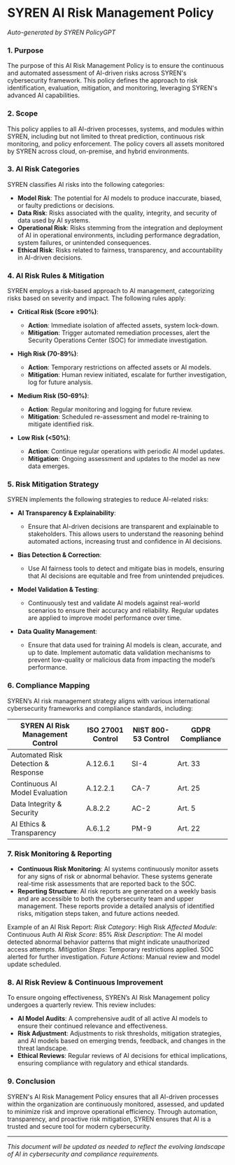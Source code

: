# SYREN AI Risk Management Policy  
*Auto-generated by SYREN PolicyGPT*

### **1. Purpose**  
The purpose of this AI Risk Management Policy is to ensure the continuous and automated assessment of AI-driven risks across SYREN's cybersecurity framework. This policy defines the approach to risk identification, evaluation, mitigation, and monitoring, leveraging SYREN's advanced AI capabilities.

### **2. Scope**  
This policy applies to all AI-driven processes, systems, and modules within SYREN, including but not limited to threat prediction, continuous risk monitoring, and policy enforcement. The policy covers all assets monitored by SYREN across cloud, on-premise, and hybrid environments.

### **3. AI Risk Categories**  
SYREN classifies AI risks into the following categories:

- **Model Risk**: The potential for AI models to produce inaccurate, biased, or faulty predictions or decisions.
- **Data Risk**: Risks associated with the quality, integrity, and security of data used by AI systems.
- **Operational Risk**: Risks stemming from the integration and deployment of AI in operational environments, including performance degradation, system failures, or unintended consequences.
- **Ethical Risk**: Risks related to fairness, transparency, and accountability in AI-driven decisions.

### **4. AI Risk Rules & Mitigation**  
SYREN employs a risk-based approach to AI management, categorizing risks based on severity and impact. The following rules apply:

- **Critical Risk (Score ≥90%)**: 
  - **Action**: Immediate isolation of affected assets, system lock-down.
  - **Mitigation**: Trigger automated remediation processes, alert the Security Operations Center (SOC) for immediate investigation.
  
- **High Risk (70-89%)**: 
  - **Action**: Temporary restrictions on affected assets or AI models.
  - **Mitigation**: Human review initiated, escalate for further investigation, log for future analysis.

- **Medium Risk (50-69%)**: 
  - **Action**: Regular monitoring and logging for future review.
  - **Mitigation**: Scheduled re-assessment and model re-training to mitigate identified risk.

- **Low Risk (<50%)**: 
  - **Action**: Continue regular operations with periodic AI model updates.
  - **Mitigation**: Ongoing assessment and updates to the model as new data emerges.

### **5. Risk Mitigation Strategy**  
SYREN implements the following strategies to reduce AI-related risks:

- **AI Transparency & Explainability**: 
  - Ensure that AI-driven decisions are transparent and explainable to stakeholders. This allows users to understand the reasoning behind automated actions, increasing trust and confidence in AI decisions.
  
- **Bias Detection & Correction**: 
  - Use AI fairness tools to detect and mitigate bias in models, ensuring that AI decisions are equitable and free from unintended prejudices.

- **Model Validation & Testing**: 
  - Continuously test and validate AI models against real-world scenarios to ensure their accuracy and reliability. Regular updates are applied to improve model performance over time.

- **Data Quality Management**: 
  - Ensure that data used for training AI models is clean, accurate, and up to date. Implement automatic data validation mechanisms to prevent low-quality or malicious data from impacting the model’s performance.

### **6. Compliance Mapping**  
SYREN’s AI risk management strategy aligns with various international cybersecurity frameworks and compliance standards, including:

| SYREN AI Risk Management Control   | ISO 27001 Control | NIST 800-53 Control | GDPR Compliance |  
|------------------------------------|-------------------|---------------------|-----------------|  
| Automated Risk Detection & Response | A.12.6.1          | SI-4                | Art. 33         |  
| Continuous AI Model Evaluation     | A.12.2.1          | CA-7                | Art. 25         |  
| Data Integrity & Security          | A.8.2.2           | AC-2                | Art. 5          |  
| AI Ethics & Transparency           | A.6.1.2           | PM-9                | Art. 22         |  

### **7. Risk Monitoring & Reporting**  
- **Continuous Risk Monitoring**: AI systems continuously monitor assets for any signs of risk or abnormal behavior. These systems generate real-time risk assessments that are reported back to the SOC.
- **Reporting Structure**: AI risk reports are generated on a weekly basis and are accessible to both the cybersecurity team and upper management. These reports provide a detailed analysis of identified risks, mitigation steps taken, and future actions needed.
  
Example of an AI Risk Report:
*Risk Category*: High Risk
*Affected Module*: Continuous Auth AI
*Risk Score*: 85%
*Risk Description*: The AI model detected abnormal behavior patterns that might indicate unauthorized access attempts.
*Mitigation Steps*: Temporary restrictions applied. SOC alerted for further investigation.
*Future Actions*: Manual review and model update scheduled.

### **8. AI Risk Review & Continuous Improvement**  
To ensure ongoing effectiveness, SYREN’s AI Risk Management policy undergoes a quarterly review. This review includes:

- **AI Model Audits**: A comprehensive audit of all active AI models to ensure their continued relevance and effectiveness.
- **Risk Adjustment**: Adjustments to risk thresholds, mitigation strategies, and AI models based on emerging trends, feedback, and changes in the threat landscape.
- **Ethical Reviews**: Regular reviews of AI decisions for ethical implications, ensuring compliance with regulatory and ethical standards.

### **9. Conclusion**  
SYREN's AI Risk Management Policy ensures that all AI-driven processes within the organization are continuously monitored, assessed, and updated to minimize risk and improve operational efficiency. Through automation, transparency, and proactive risk mitigation, SYREN ensures that AI is a trusted and secure tool for modern cybersecurity.

---

*This document will be updated as needed to reflect the evolving landscape of AI in cybersecurity and compliance requirements.*


